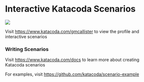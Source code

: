 # Interactive Katacoda Scenarios

[![](http://shields.katacoda.com/katacoda/gmcallister/count.svg)](https://www.katacoda.com/gmcallister "Get your profile on Katacoda.com")

Visit https://www.katacoda.com/gmcallister to view the profile and interactive scenarios

### Writing Scenarios
Visit https://www.katacoda.com/docs to learn more about creating Katacoda scenarios

For examples, visit https://github.com/katacoda/scenario-example
